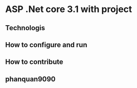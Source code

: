 # ASP .Net core 3.1 with project
## Technologis
## How to configure and run
## How to contribute
## phanquan9090
